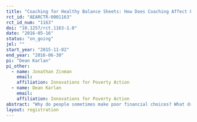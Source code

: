 ```yaml
---
title: "Coaching for Healthy Balance Sheets: How Does Coaching Affect Financial Decision-making and Portfolio Health?"
rct_id: "AEARCTR-0001163"
rct_id_num: "1163"
doi: "10.1257/rct.1163-1.0"
date: "2016-05-16"
status: "on_going"
jel: ""
start_year: "2015-11-02"
end_year: "2016-06-30"
pi: "Dean Karlan"
pi_other:
  - name: Jonathan Zinman
    email: 
    affiliation: Innovations for Poverty Action
  - name: Dean Karlan
    email: 
    affiliation: Innovations for Poverty Action
abstract: "Why do people sometimes make poor financial choices? What drives individuals’ decisions about what to do with their money? IPA is partnering with a private shipping company in Lima, Peru to deliver a financial coaching program that aims to address behavioral biases that could be preventing their employees from making healthy financial choices. Researchers will evaluate the impact of the program on the employees’ financial decisions related to credit, savings, and money management."
layout: registration
---
```


